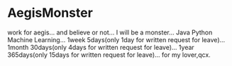 # AegisMonster
work for aegis...
  and believe or not...
    I will be a monster...
      Java Python Machine Learning...
        1week 5days(only 1day for written request for leave)...
          1month 30days(only 4days for written request for leave)...
            1year 365days(only 15days for written request for leave)...
                                                                                                  for my lover,qcx.
